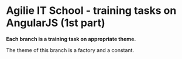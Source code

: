 # Agilie IT School - training tasks on AngularJS (1st part)
**Each branch is a training task on appropriate theme.**

The theme of this branch is a factory and a constant.
